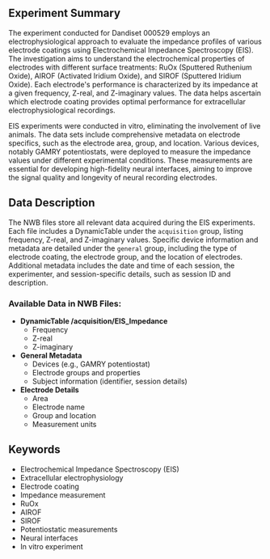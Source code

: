 ## Experiment Summary

The experiment conducted for Dandiset 000529 employs an electrophysiological approach to evaluate the impedance profiles of various electrode coatings using Electrochemical Impedance Spectroscopy (EIS). The investigation aims to understand the electrochemical properties of electrodes with different surface treatments: RuOx (Sputtered Ruthenium Oxide), AIROF (Activated Iridium Oxide), and SIROF (Sputtered Iridium Oxide). Each electrode's performance is characterized by its impedance at a given frequency, Z-real, and Z-imaginary values. The data helps ascertain which electrode coating provides optimal performance for extracellular electrophysiological recordings.

EIS experiments were conducted in vitro, eliminating the involvement of live animals. The data sets include comprehensive metadata on electrode specifics, such as the electrode area, group, and location. Various devices, notably GAMRY potentiostats, were deployed to measure the impedance values under different experimental conditions. These measurements are essential for developing high-fidelity neural interfaces, aiming to improve the signal quality and longevity of neural recording electrodes.

## Data Description

The NWB files store all relevant data acquired during the EIS experiments. Each file includes a DynamicTable under the `acquisition` group, listing frequency, Z-real, and Z-imaginary values. Specific device information and metadata are detailed under the `general` group, including the type of electrode coating, the electrode group, and the location of electrodes. Additional metadata includes the date and time of each session, the experimenter, and session-specific details, such as session ID and description.

### Available Data in NWB Files:
- **DynamicTable /acquisition/EIS_Impedance**
  - Frequency
  - Z-real
  - Z-imaginary
- **General Metadata**
  - Devices (e.g., GAMRY potentiostat)
  - Electrode groups and properties
  - Subject information (identifier, session details)
- **Electrode Details**
  - Area
  - Electrode name
  - Group and location
  - Measurement units

## Keywords
- Electrochemical Impedance Spectroscopy (EIS)
- Extracellular electrophysiology
- Electrode coating
- Impedance measurement
- RuOx
- AIROF
- SIROF
- Potentiostatic measurements
- Neural interfaces
- In vitro experiment